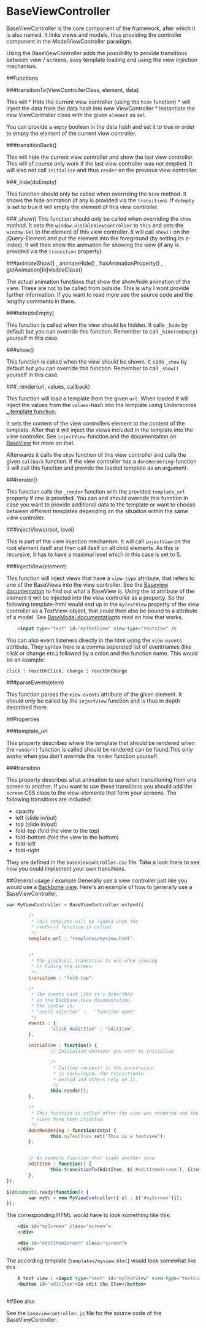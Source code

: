 BaseViewController
==================

BaseViewController is the core component of the framework, after which it is also named. It links views and models,
thus providing the controller component in the ModelViewController paradigm.

Using the BaseViewController adds the possibility to provide transitions between view / screens, easy template loading and
using the view injection mechanism.

##Functions

###transitionTo(ViewControllerClass, element, data)

This will
	* Hide the current view controller (using the `hide` function)
	* will inject the data from the data hash into new ViewController
	* Instantiate the new ViewController class with the given `element` as `$el`

You can provide a `empty` boolean in the data hash and set it to true in order to empty the
element of the current view controller.

###transitionBack()

This will hide the current view controller and show the last view controller. This will of course only work
if the last view controller was not emptied. It will also not call `initialize` and thus `render` on the previous
view controller.


###_hide(doEmpty)

This function should only be called when overriding the `hide` method. It shows the hide animation (if any is provided via
the `transition`). If `doEmpty` is set to true it will empty the element of this view controller.

###_show()
This function should only be called when overriding the `show` method. It sets the `window.visibleViewController` to `this` and
sets the `window.$el` to the element of this view controller. It will call `show()` on the jQuery-Element and put the element
into the foreground (by setting its z-index). It will then show the animation for showing the view (if any is provided via the
`transition` property).

###animateShow() ,  animateHide() , hasAnimationProperty() , getAnimation[In]visibleClass()

The actual animation functions that show the show/hide animation of the view. These are not to be called from outside. This is
why I wont provide further information. If you want to read more see the source code and the lengthy comments in there.

###hide(doEmpty)

This function is called when the view should be hidden. It calls `_hide` by default but you can override this function. Remember to call `_hide(doEmpty)` yourself in this case.

###show()

This function is called when the view should be shown. It calls `_show` by default but you can override this function. Remember to call `_show()` yourself in this case.


###_render(url, values, callback)

This function will load a template from the given `url`. When loaded it will inject the values from the `values`-hash into the template using Underscores [_.template function](http://underscorejs.org/#template).

It sets the content of the view controllers element to the content of the template. After that it will inject the views included in
the template into the view controller. See `injectView`-function and the documentation on [BaseView](baseview.md) for more on that.

Afterwards it calls the `show` function of this view controller and calls the given `callback` function. If the view controller
has a `doneRendering`-function it will call this function and provide the loaded template as an argument.


###render()

This function calls the `_render` function with the provided `template_url` property if one is provided. You can and should override this function in case you want to provide additional data to the template or want to choose between different templates depending on the situation within the same view controller.


###injectViews(root, level)

This is part of the view injection mechanism. It will call `injectView` on the root element itself and then call itself on all
child elements. As this is recursive, it has to have a maximul level which in this case is set to 5.

###injectView(element)

This function will inject views that have a `view-type` attribute, that refers to one of the BaseViews into the view controller.
See the [Baseview documentation](baseview.md) to find out what a BaseView is. Using the id attribute of the element it will be
injected into the view controller as a property. So the following template-html would end up in the `myTextView` property of the view controller as a TextView-object, that could then also be bound to a attribute of a model. See [BaseModel documentation](basemodel.md)to read on how that works.

```html
	<input type="text" id="myTextView" view-type="textview" />
```

You can also event listeners directly in the html using the `view-events` attribute. They syntax here is a comma seperated list of eventnames (like click or change etc.) followed by a colon and the function name. This would be an example:

`click : reactOnClick, change : reactOnChange`

###parseEvents(elem)

This function parses the `view-events` attribute of the given element. It should only be called by the `injectView` function and is thus in depth described there.

##Properties

###template_url

This property describes where the template that should be rendered when the `render()` function is called should be rendered can be found.This only works when you don't override the `render` function yourself.

###transition

This property describes what animation to use when transitioning from one screen to another. If you want to use these transitions you should add the `screen` CSS class to the view-elements that form your screens. The following transitions are included:

* opacity 
* left (slide in/out)
* top (slide in/out)
* fold-top (fold the view to the top)
* fold-bottom (fold the view to the bottom)
* fold-left
* fold-right

They are defined in the `baseviewcontroller.css` file. Take a look there to see how you could implement your own transitions.

##General usage / example
Generally use a view controller just like you would use a [Backbone view](http://backbonejs.org/#View). Here's an example
of how to generally use a BaseViewController.

```javascript
var MyViewController = BaseViewController.extend({

		/*
		 * This template will be loaded when the
		 * render() function is called.
		 */
		template_url : "templates/myview.html",


		/*
		 * The graphical transition to use when showing
		 * or hiding the screen.
		 */
		transition : "fold-top",

		/*
		 * The events hash like it's described
		 * in the Backbone.View documentation.
		 * The syntax is:
		 * "event selector" :   "function name"
		 */
		events : {
				"click #editItem" : "editItem",
		},

		initialize : function() {
				// Initialize whatever you want to initialize

				/*
				 * Calling render() in the constructor
				 * is encouraged. The transitionTo
				 * method and others rely on it.
				 */
				this.render();
		},

		/*
		 * This function is called after the view was rendered and the
		 * views have been injected.
		 */
		doneRendering : function(data) {
				this.myTextView.set("This is a textview");
		},


		// An example function that loads another view
		editItem : function() {
				this.transitionTo(EditItem, $('#editItemScreen'), {item : this.item});
		},
});

$(document).ready(function() {
		var myVc = new MyViewController({ el : $('#myScreen')});
});
```

The corresponding HTML would have to look something like this:

```html
	<div id="myScreen" class="screen">
	</div>

	<div id="editItemScreen" class="screen">
	</div>
```

The according template (`templates/myview.html`) would look somewhat like this

```html
	A text view : <input type="text" id="myTextView" view-type="textview" />
	<button id="editItem">Go edit the Item</button>
 
```

##See also

See the `baseviewcontroller.js` file for the source code of the BaseViewController.

